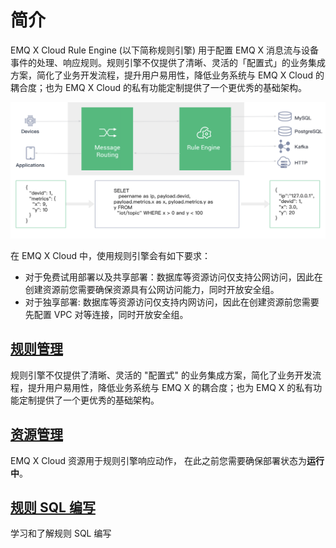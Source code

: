 # 简介

EMQ X Cloud Rule Engine (以下简称规则引擎) 用于配置 EMQ X 消息流与设备事件的处理、响应规则。规则引擎不仅提供了清晰、灵活的「配置式」的业务集成方案，简化了业务开发流程，提升用户易用性，降低业务系统与 EMQ X Cloud 的耦合度；也为 EMQ X Cloud 的私有功能定制提供了一个更优秀的基础架构。

![rule_engine](../rule_engine/_assets/rule_engine.png)

在 EMQ X Cloud 中，使用规则引擎会有如下要求：

- 对于免费试用部署以及共享部署：数据库等资源访问仅支持公网访问，因此在创建资源前您需要确保资源具有公网访问能力，同时开放安全组。
- 对于独享部署: 数据库等资源访问仅支持内网访问，因此在创建资源前您需要先配置 VPC 对等连接，同时开放安全组。



## [规则管理](../rule_engine/rules.md)

规则引擎不仅提供了清晰、灵活的 "配置式" 的业务集成方案，简化了业务开发流程，提升用户易用性，降低业务系统与 EMQ X 的耦合度；也为 EMQ X 的私有功能定制提供了一个更优秀的基础架构。



## [资源管理](../rule_engine/resources.md)

EMQ X Cloud 资源用于规则引擎响应动作， 在此之前您需要确保部署状态为**运行中**。



## [规则 SQL 编写](https://docs.emqx.cn/broker/v4.2/rule/rule-engine.html#sql-%E8%AF%AD%E5%8F%A5)

学习和了解规则 SQL 编写

